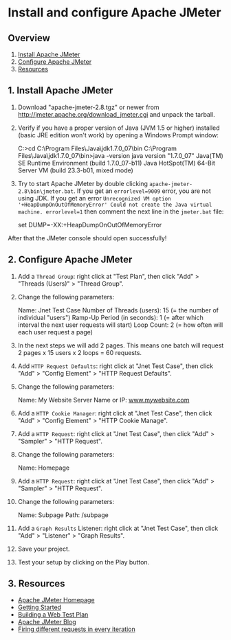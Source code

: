 # Install and configure Apache JMeter

## Overview

1. [Install Apache JMeter](#1-install-apache-jmeter)
2. [Configure Apache JMeter](#2-configure-apache-jmeter)
3. [Resources](#3-resources)

## 1. Install Apache JMeter
1. Download "apache-jmeter-2.8.tgz" or newer from http://jmeter.apache.org/download_jmeter.cgi and unpack the tarball.
2. Verify if you have a proper version of Java (JVM 1.5 or higher) installed (basic JRE edition won't work) by opening a Windows Prompt window:

	C:\>cd C:\Program Files\Java\jdk1.7.0_07\bin
	C:\Program Files\Java\jdk1.7.0_07\bin>java -version
	java version "1.7.0_07"
	Java(TM) SE Runtime Environment (build 1.7.0_07-b11)
	Java HotSpot(TM) 64-Bit Server VM (build 23.3-b01, mixed mode)

3. Try to start Apache JMeter by double clicking `apache-jmeter-2.8\bin\jmeter.bat`. If you get an `errorlevel=9009` error, you are not using JDK. If you get an error `Unrecognized VM option '+HeapDumpOnOutOfMemoryError' Could not create the Java virtual machine. errorlevel=1` then comment the next line in the `jmeter.bat` file:

	set DUMP=-XX:+HeapDumpOnOutOfMemoryError

After that the JMeter console should open successfully!

## 2. Configure Apache JMeter
1. Add a `Thread Group`: right click at "Test Plan", then click "Add" > "Threads (Users)" > "Thread Group".
2. Change the following parameters:

	Name: Jnet Test Case
	Number of Threads (users): 15 (= the number of individual "users")
	Ramp-Up Period (in seconds): 1 (= after which interval the next user requests will start)
	Loop Count: 2 (= how often will each user request a page)

3. In the next steps we will add 2 pages. This means one batch will request 2 pages x 15 users x 2 loops = 60 requests.
4. Add `HTTP Request Defaults`: right click at "Jnet Test Case", then click "Add" > "Config Element" > "HTTP Request Defaults".
5. Change the following parameters:

	Name: My Website
	Server Name or IP: www.mywebsite.com

6. Add a `HTTP Cookie Manager`: right click at "Jnet Test Case", then click "Add" > "Config Element" > "HTTP Cookie Manage".
7. Add a `HTTP Request`: right click at "Jnet Test Case", then click "Add" > "Sampler" > "HTTP Request".
8. Change the following parameters:

	Name: Homepage

9. Add a `HTTP Request`: right click at "Jnet Test Case", then click "Add" > "Sampler" > "HTTP Request".
10. Change the following parameters:

	Name: Subpage
	Path: /subpage

11. Add a `Graph Results` Listener: right click at "Jnet Test Case", then click "Add" > "Listener" > "Graph Results".
12. Save your project.
13. Test your setup by clicking on the Play button.

## 3. Resources
* [Apache JMeter Homepage](http://jmeter.apache.org)
* [Getting Started](http://jmeter.apache.org/usermanual/get-started.html)
* [Building a Web Test Plan](http://jmeter.apache.org/usermanual/build-web-test-plan.html)
* [Apache JMeter Blog](http://apache-jmeter.blogspot.be/)
* [Firing different requests in every iteration](http://stackoverflow.com/questions/8335649/jmeter-firing-different-requests-in-every-iteration)
